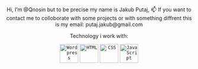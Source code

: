 <p align="center">
Hi, I’m @Qnosin but to be precise my name is Jakub Putaj,
📫 If you want to contact me to colloborate with some projects or with something diffrent this is my email: putaj.jakub@gmail.com
 </p>




  
 <p align='center'>Technology i work with: </p>
<div align="center">
	<code><img width="50" src="https://user-images.githubusercontent.com/25181517/192158957-b1256181-356c-46a3-beb9-487af08a6266.png" alt="Wordpress" title="Wordpress"/></code>
  <code><img width="50" src="https://user-images.githubusercontent.com/25181517/192158954-f88b5814-d510-4564-b285-dff7d6400dad.png" alt="HTML" title="HTML"/></code>
	 <code><img width="50" src="https://user-images.githubusercontent.com/25181517/183898674-75a4a1b1-f960-4ea9-abcb-637170a00a75.png" alt="CSS" title="CSS"/></code>
	 <code><img width="50" src="https://user-images.githubusercontent.com/25181517/117447155-6a868a00-af3d-11eb-9cfe-245df15c9f3f.png" alt="JavaScript" title="JavaScript"/></code>
  
</div>
  
  



<!---
Qnosin/Qnosin is a ✨ special ✨ repository because its `README.md` (this file) appears on your GitHub profile.
You can click the Preview link to take a look at your changes.
--->
